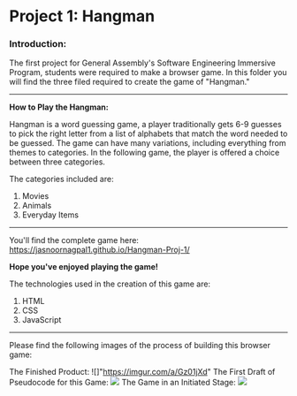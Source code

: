 # Project 1: Hangman 

### **Introduction:**

The first project for General Assembly's Software Engineering Immersive Program, students were required to make a browser game. In this folder you will find the three filed required to create the game of "Hangman." 

---

**How to Play the Hangman:**

Hangman is a word guessing game, a player traditionally gets 6-9 guesses to pick the right letter from a list of alphabets that match the word needed to be guessed. The game can have many variations, including everything from themes to categories. In the following game, the player is offered a choice between three categories. 

The categories included are: 
1. Movies
2. Animals
3. Everyday Items

---

You'll find the complete game here: https://jasnoornagpal1.github.io/Hangman-Proj-1/

**Hope you've enjoyed playing the game!**

The technologies used in the creation of this game are: 

1. HTML 
2. CSS 
3. JavaScript 

---

Please find the following images of the process of building this browser game:

The Finished Product:
![]"https://imgur.com/a/Gz01jXd"
The First Draft of Pseudocode for this Game: 
<img src="https://imgur.com/a/IaV59Po">
The Game in an Initiated Stage:
<img src="https://imgur.com/a/EtUYqwS">


